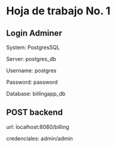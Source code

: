 # Hoja de trabajo No. 1

## Login Adminer

System: PostgresSQL	

Server: postgres_db	

Username: postgres	

Password: password	

Database: billingapp_db	

## POST backend

url: localhost:8080/billing

credenciales: admin/admin